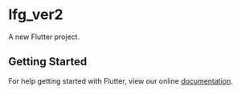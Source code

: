 # lfg_ver2

A new Flutter project.

## Getting Started

For help getting started with Flutter, view our online
[documentation](https://flutter.io/).
